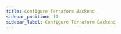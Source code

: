 ```yaml
---
title: Configure Terraform Backend
sidebar_position: 10
sidebar_label: Configure Terraform Backend
---
```

